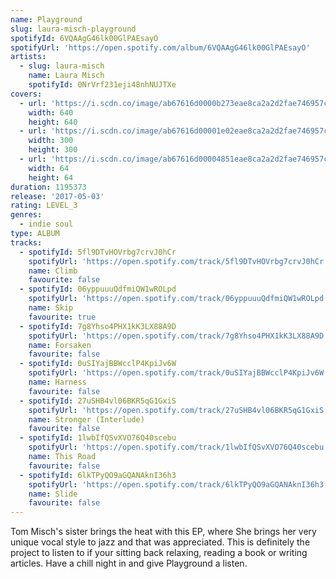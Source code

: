 ```yaml
---
name: Playground
slug: laura-misch-playground
spotifyId: 6VQAAgG46lk00GlPAEsayO
spotifyUrl: 'https://open.spotify.com/album/6VQAAgG46lk00GlPAEsayO'
artists:
  - slug: laura-misch
    name: Laura Misch
    spotifyId: 0NrVrf231eji48nhNUJTXe
covers:
  - url: 'https://i.scdn.co/image/ab67616d0000b273eae8ca2a2d2fae746957c105'
    width: 640
    height: 640
  - url: 'https://i.scdn.co/image/ab67616d00001e02eae8ca2a2d2fae746957c105'
    width: 300
    height: 300
  - url: 'https://i.scdn.co/image/ab67616d00004851eae8ca2a2d2fae746957c105'
    width: 64
    height: 64
duration: 1195373
release: '2017-05-03'
rating: LEVEL_3
genres:
  - indie soul
type: ALBUM
tracks:
  - spotifyId: 5fl9DTvHOVrbg7crvJ0hCr
    spotifyUrl: 'https://open.spotify.com/track/5fl9DTvHOVrbg7crvJ0hCr'
    name: Climb
    favourite: false
  - spotifyId: 06yppuuuQdfmiQW1wROLpd
    spotifyUrl: 'https://open.spotify.com/track/06yppuuuQdfmiQW1wROLpd'
    name: Skip
    favourite: true
  - spotifyId: 7g8Yhso4PHX1kK3LX88A9D
    spotifyUrl: 'https://open.spotify.com/track/7g8Yhso4PHX1kK3LX88A9D'
    name: Forsaken
    favourite: false
  - spotifyId: 0uSIYajBBWcclP4KpiJv6W
    spotifyUrl: 'https://open.spotify.com/track/0uSIYajBBWcclP4KpiJv6W'
    name: Harness
    favourite: false
  - spotifyId: 27uSHB4vl06BKR5qG1GxiS
    spotifyUrl: 'https://open.spotify.com/track/27uSHB4vl06BKR5qG1GxiS'
    name: Stronger (Interlude)
    favourite: false
  - spotifyId: 1lwbIfQSvXVO76Q40scebu
    spotifyUrl: 'https://open.spotify.com/track/1lwbIfQSvXVO76Q40scebu'
    name: This Road
    favourite: false
  - spotifyId: 6lkTPyQO9aGQANAknI36h3
    spotifyUrl: 'https://open.spotify.com/track/6lkTPyQO9aGQANAknI36h3'
    name: Slide
    favourite: false
---
```

Tom Misch's sister brings the heat with this EP, where She brings her very unique vocal
style to jazz and that was appreciated. This is definitely the project to listen to if
your sitting back relaxing, reading a book or writing articles. Have a chill night in and
give Playground a listen.
